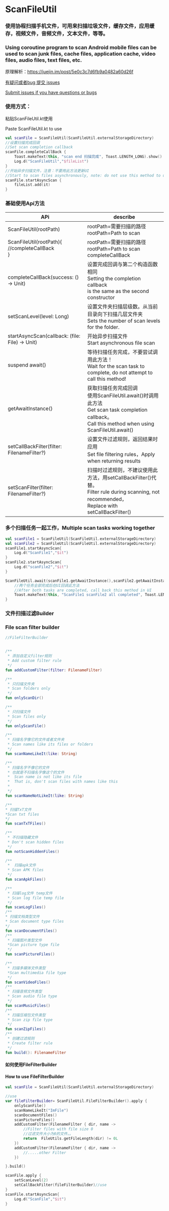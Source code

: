 # ScanFileUtil

### 使用协程扫描手机文件，可用来扫描垃圾文件，缓存文件，应用缓存，视频文件，音频文件，文本文件，等等。

### Using coroutine program to scan Android mobile files can be used to scan junk files, cache files, application cache, video files, audio files, text files, etc.

原理解析：https://juejin.im/post/5e0c3c7d6fb9a0482a60d26f

[有疑问或者bug 提交 issues](https://github.com/Dboy233/ScanFIlesUtil/issues)

[Submit issues if you have questions or bugs](https://github.com/Dboy233/ScanFIlesUtil/issues)

### 使用方式：

粘贴ScanFileUtil.kt使用

Paste ScanFileUtil.kt to use

```kotlin
val scanFile = ScanFileUtil(ScanFileUtil.externalStorageDirectory)
//设置扫描完成回调
//Set scan completion callback
scanFile.completeCallBack {
	Toast.makeText(this, "scan end 扫描完成", Toast.LENGTH_LONG).show()
	Log.d("ScanFileUtil","$fileList")
}
//开始异步扫描文件，注意：不要用此方法更新UI
//Start to scan files asynchronously, note: do not use this method to update UI
scanFile.startAsyncScan {
	fileList.add(it)
}
```

### 基础使用Api方法

| APi                                                          | describe                                                     |
| ------------------------------------------------------------ | ------------------------------------------------------------ |
| ScanFileUtil(rootPath)                                       | rootPath=需要扫描的路径<br />rootPath=Path to scan           |
| ScanFileUtil(rootPath){ <br />          //completeCallBack<br />} | rootPath=需要扫描的路径<br />rootPath=Path to scan<br />completeCallBack |
| completeCallBack(success: () -> Unit)                        | 设置完成回调与第二个构造函数相同<br />Setting the completion callback<br /> is the same as the second constructor |
| setScanLevel(level: Long)                                    | 设置文件夹扫描层级数。从当前目录向下扫描几层文件夹<br />Sets the number of scan levels for the folder. |
| startAsyncScan(callback: (file: File) -> Unit)               | 开始异步扫描文件<br />Start asynchronous file scan           |
| suspend await()                                              | 等待扫描任务完成，不要尝试调用此方法！<br />Wait for the scan task to complete, do not attempt to call this method! |
| getAwaitInstance()                                           | 获取扫描任务完成回调<br />使用ScanFileUtil.await()时调用此方法<br />Get scan task completion callback。<br />Call this method when using ScanFileUtil.await() |
| setCallBackFilter(filter: FilenameFilter?)                   | 设置文件过滤规则，返回结果时应用<br />Set file filtering rules，Apply when returning results |
| setScanFilter(filter: FilenameFilter?)                       | 扫描时过滤规则，不建议使用此方法，用setCallBackFilter()代替。<br />Filter rule during scanning, not recommended，<br />Replace with setCallBackFilter() |

### 多个扫描任务一起工作，Multiple scan tasks working together

```kotlin
val scanFile1 = ScanFileUtil(ScanFileUtil.externalStorageDirectory)
val scanFile2 = ScanFileUtil(ScanFileUtil.externalStorageDirectory)
scanFile1.startAsyncScan{
    Log.d("ScanFile1","$it")
}
scanFile2.startAsyncScan{
    Log.d("scanFile2","$it")
}

ScanFileUtil.await(scanFile1.getAwaitInstance(),scanFile2.getAwaitInstance()){
    //两个任务全部完成后在UI回调此方法
    //After both tasks are completed, call back this method in UI
    Toast.makeText(this, "ScanFile1 scanFile2 all completed", Toast.LENGTH_LONG).show()
}
```



### 文件扫描过滤Builder

### File scan filter builder

```kotlin
//FileFilterBuilder


/**
 * 添加自定义filter规则
 * Add custom filter rule
 */
fun addCustomFilter(filter: FilenameFilter) 

/**
 * 只扫描文件夹
 * Scan folders only
 */
fun onlyScanDir()

/**
 * 只扫描文件
 * Scan files only
 */
fun onlyScanFile()

/**
 * 扫描名字像它的文件或者文件夹
 * Scan names like its files or folders
 */
fun scanNameLikeIt(like: String)

/**
 * 扫描名字不像它的文件
 * 也就是不扫描名字像这个的文件
 *  Scan name is not like its file
 *	That is, don't scan files with names like this
 *
 */
fun scanNameNotLikeIt(like: String)

/**
* 扫描TxT文件
*Scan txt files
*/
fun scanTxTFiles()

/**
 * 不扫描隐藏文件
 * Don't scan hidden files
 */
fun notScanHiddenFiles()

/**
 *  扫描apk文件  
 * Scan APK files
 */
fun scanApkFiles()

/**
 * 扫描log文件 temp文件
 * Scan log file temp file
 */
fun scanLogFiles()
/**
* 扫描文档类型文件
* Scan document type files
*/
fun scanDocumentFiles()
/**
 * 扫描图片类型文件
 *Scan picture type file
 */
fun scanPictureFiles()

/**
 * 扫描多媒体文件类型
 *Scan multimedia file type
 */
fun scanVideoFiles() 
/**
 * 扫描音频文件类型
 * Scan audio file type
 */
fun scanMusicFiles()
/**
 * 扫描压缩包文件类型
 * Scan zip file type
 */
fun scanZipFiles()
/**
 * 创建过滤规则
 * Create filter rule
 */
fun build(): FilenameFilter
```

#### 如何使用FileFilterBuilder

#### How to use FileFilterBuilder

```kotlin
val scanFile = ScanFileUtil(ScanFileUtil.externalStorageDirectory)

//use
var fileFilterBuilder= ScanFileUtil.FileFilterBuilder().apply {
	onlyScanFile()
    scanNameLikeIt("ImFile")
    scanDocumentFiles()
    scanPictureFiles()
	addCustomFilter(FilenameFilter { dir, name ->
 		//Filter files with file size 0
    	//过滤文件大小为0的文件。。
		return	FileUtils.getFileLength(dir) != 0L
	})
	addCustomFilter(FilenameFilter { dir, name ->
		//.....other Filter
	})

}.build()

scanFile.apply {
    setScanLevel(2)
    setCallBackFilter(fileFilterBuilder)//use
}
scanFile.startAsyncScan{
    Log.d("ScanFile","$it")
}
```


